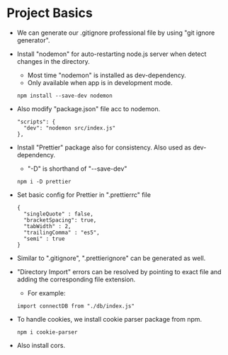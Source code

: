 # Project Basics

- We can generate our .gitignore professional file by using "git ignore generator".

- Install "nodemon" for auto-restarting node.js server when detect changes in the directory.
  - Most time "nodemon" is installed as dev-dependency.
  - Only available when app is in development mode.
  ```
  npm install --save-dev nodemon
  ```


- Also modify "package.json" file acc to nodemon.
  ```
  "scripts": {
    "dev": "nodemon src/index.js"
  },
  ```


- Install "Prettier" package also for consistency. Also used as dev-dependency.
  - "-D" is shorthand of "--save-dev"
  ```
  npm i -D prettier
  ```


- Set basic config for Prettier in ".prettierrc" file
  ```
  {
    "singleQuote" : false,
    "bracketSpacing": true,
    "tabWidth" : 2,
    "trailingComma" : "es5",
    "semi" : true
  }
  ```

- Similar to ".gitignore", ".prettierignore" can be generated as well.


- "Directory Import" errors can be resolved by pointing to exact file and adding the corresponding file extension.
  - For example:
  ```
  import connectDB from "./db/index.js"
  ```



- To handle cookies, we install cookie parser package from npm.
  ```
  npm i cookie-parser
  ```


- Also install cors.